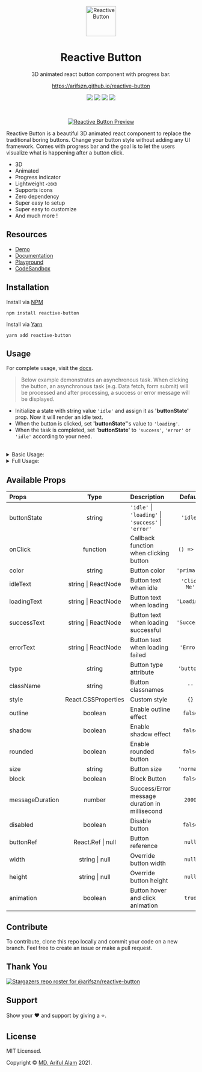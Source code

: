 <p align="center">
    <a href="https://arifszn.github.io/reactive-button" target="_blank">
        <img src="https://arifszn.github.io/reactive-button/img/logo/logo.png" alt="Reactive Button" title="Reactive Button" width="80"/>
    </a>
</p>

<h1 align="center">Reactive Button</h1>
<p align="center">3D animated react button component with progress bar.</p>
<p align="center">
    <a href="https://arifszn.github.io/reactive-button">https://arifszn.github.io/reactive-button</a>
</p>

<p align="center">
    <a href="https://www.npmjs.com/package/reactive-button"><img src="https://img.shields.io/npm/v/reactive-button"/></a>
    <img src="https://img.shields.io/bundlephobia/min/reactive-button"/>
    <img src="https://arifszn.github.io/reactive-button/img/dependencies.svg"/>
    <a href="https://github.com/arifszn/reactive-button/blob/main/LICENSE"><img src="https://img.shields.io/github/license/arifszn/reactive-button"/></a>
</p>

<br/>

<p align="center">
    <a href="https://arifszn.github.io/reactive-button" target="_blank">
        <img src="https://arifszn.github.io/reactive-button/img/preview.gif" alt="Reactive Button Preview" title="Reactive Button Preview">
    </a>
</p>

Reactive Button is a beautiful 3D animated react component to replace the traditional boring buttons. Change your button style without adding any UI framework. Comes with progress bar and the goal is to let the users visualize what is happening after a button click.

* 3D
* Animated
* Progress indicator
* Lightweight <small><code><20KB</code></small>
* Supports icons
* Zero dependency 
* Super easy to setup
* Super easy to customize
* And much more !

## Resources

- [Demo](https://arifszn.github.io/reactive-button)
- [Documentation](https://arifszn.github.io/reactive-button/docs)
- [Playground](https://arifszn.github.io/reactive-button/docs/playground)
- [CodeSandbox](https://codesandbox.io/s/reactive-button-lvpeb)

## Installation

Install via <a href="https://www.npmjs.com/package/reactive-button">NPM</a>
```
npm install reactive-button
```

Install via <a href="https://yarnpkg.com/package/reactive-button">Yarn</a>
```
yarn add reactive-button
```

## Usage

For complete usage, visit the <a href="https://arifszn.github.io/reactive-button/docs/usage">docs</a>.

> Below example demonstrates an asynchronous task. When clicking the button, an asynchronous task (e.g. Data fetch, form submit) will be processed and after processing, a success or error message will be displayed.

- Initialize a state with string value <code>'idle'</code> and assign it as <strong>'buttonState'</strong> prop. Now it will render an idle text.
- When the button is clicked, set <strong>'buttonState'</strong>'s value to <code>'loading'</code>. 
- When the task is completed, set <strong>'buttonState'</strong> to <code>'success'</code>, <code>'error'</code> or <code>'idle'</code> according to your need.

<br/>
    
<details>
<summary>Basic Usage:</summary>

```js
import React, { useState } from 'react';
import ReactiveButton from 'reactive-button';

function App() {
    const [state, setState] = useState('idle');

    const onClickHandler = () => {
        setState('loading');
        setTimeout(() => {
            setState('success');
        }, 2000);
    }

    return (
        <ReactiveButton
            buttonState={state}
            onClick={onClickHandler}
        />
    );
}

export default App;
```

</details>

<details>
<summary>Full Usage:</summary>

```js
import React, { useState } from 'react';
import ReactiveButton from 'reactive-button';

function App() {
    const [state, setState] = useState('idle');

    const onClickHandler = () => {
        setState('loading');
        setTimeout(() => {
            setState('success');
        }, 2000);
    }

    return (
        <ReactiveButton
            buttonState={state}
            onClick={onClickHandler}
            color={'primary'}
            idleText={'Button'}
            loadingText={'Loading'}
            successText={'Success'}
            errorText={'Error'}
            type={'button'}
            className={'class1 class2'}
            style={{ borderRadius: '5px' }}
            outline={false}
            shadow={false}
            rounded={false}
            size={'normal'}
            block={false}
            messageDuration={2000}
            disabled={false}
            buttonRef={null}
            width={null}
            height={null}
            animation={true}
        />
    );
}

export default App;
```

</details>

## Available Props 

| Props            |  Type   | Description                                     | Default |
| :-----------        | :---:   | :-------------------------------------          | :----:  |
| buttonState | string | <code>'idle'</code> \| <code>'loading'</code> \| <code>'success'</code> \| <code>'error'</code> | <code>'idle'</code> |
| onClick        | function   | Callback function when clicking button            | <code>() => {}</code>     |
| color     | string   | Button color       | <code>'primary'</code>     |
| idleText         | string \| ReactNode     | Button text when idle         | <code>'Click Me'</code>     |
| loadingText       | string \| ReactNode     | Button text when loading         | <code>'Loading'</code>     |
| successText         | string \| ReactNode     | Button text when loading successful         | <code>'Success'</code>     |
| errorText         | string \| ReactNode     | Button text when loading failed     | <code>'Error'</code>     |
| type | string | Button type attribute | <code>'button'</code> |
| className         | string     | Button classnames         | <code>''</code>     |
| style         | React.CSSProperties     | Custom style       | <code>{}</code>     |
| outline | boolean | Enable outline effect | <code>false</code> |
| shadow         | boolean     | Enable shadow effect      | <code>false</code>     |
| rounded         | boolean     | Enable rounded button     | <code>false</code>     |
| size         | string     | Button size | <code>'normal'</code>     |
| block         | boolean     | Block Button | <code>false</code>     |
| messageDuration         | number     | Success/Error message duration in millisecond      | <code>2000</code>     |
| disabled         | boolean     | Disable button | <code>false</code>     |
| buttonRef         | React.Ref \| null    | Button reference     | <code>null</code>     |
| width         | string \| null    | Override button width     | <code>null</code>     |
| height         | string \| null    | Override button height     | <code>null</code>     |
| animation         | boolean   | Button hover and click animation     | <code>true</code>     |


## Contribute

To contribute, clone this repo locally and commit your code on a new branch. Feel free to create an issue or make a pull request.


## Thank You

[![Stargazers repo roster for @arifszn/reactive-button](https://reporoster.com/stars/arifszn/reactive-button)](https://github.com/arifszn/reactive-button/stargazers)


## Support

Show your ❤️ and support by giving a ⭐.

## License

<p>MIT Licensed.</p>
<p>Copyright © <a href="https://arifszn.github.io">MD. Ariful Alam</a> 2021.</p>
